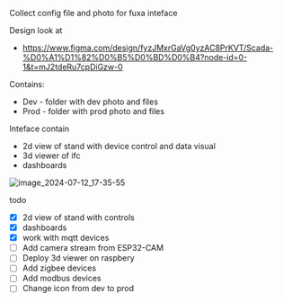 Collect config file and photo for fuxa inteface

Design look at 
* https://www.figma.com/design/fyzJMxrGaVg0yzAC8PrKVT/Scada-%D0%A1%D1%82%D0%B5%D0%BD%D0%B4?node-id=0-1&t=mJ2tdeRu7cpDiGzw-0

Contains:
* Dev - folder with dev photo and files
* Prod - folder with prod photo and files


Inteface contain
- 2d view of stand with device control and data visual
- 3d viewer of ifc
- dashboards


![image_2024-07-12_17-35-55](https://github.com/user-attachments/assets/2b99fde6-6ec6-4ec0-b0b1-397d19cd5e02)

todo
- [X] 2d view of stand with controls
- [X] dashboards
- [X] work with mqtt devices 
- [ ] Add camera stream from ESP32-CAM
- [ ] Deploy 3d viewer on raspbery
- [ ] Add zigbee devices
- [ ] Add modbus devices
- [ ] Change icon from dev to prod
